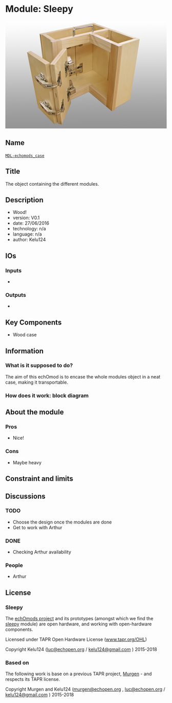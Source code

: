 # Module: Sleepy

![](/sleepy/viewme.png)

## Name

[`MDL-echomods_case`]()

## Title

The object containing the different modules.

## Description

* Wood!
* version: V0.1
* date: 27/06/2016
* technology: n/a
* language: n/a
* author: Kelu124

## IOs

### Inputs

*  
### Outputs

*  

## Key Components

* Wood case

## Information

### What is it supposed to do?


The aim of this echOmod is to encase the whole modules object in a neat case, making it transportable.


### How does it work: block diagram

## About the module

### Pros

* Nice!

### Cons

* Maybe heavy

## Constraint and limits

## Discussions


### TODO

* Choose the design once the modules are done
* Get to work with Arthur

### DONE

* Checking Arthur availability

### People

* Arthur

## License

### Sleepy 

The [echOmods project](https://github.com/kelu124/echomods) and its prototypes (amongst which we find the [sleepy](/sleepy/) module) are open hardware, and working with open-hardware components.

Licensed under TAPR Open Hardware License (www.tapr.org/OHL)

Copyright Kelu124 (luc@echopen.org / kelu124@gmail.com ) 2015-2018

### Based on 

The following work is base on a previous TAPR project, [Murgen](https://github.com/kelu124/murgen-dev-kit) - and respects its TAPR license.

Copyright Murgen and Kelu124 (murgen@echopen.org , luc@echopen.org / kelu124@gmail.com ) 2015-2018

